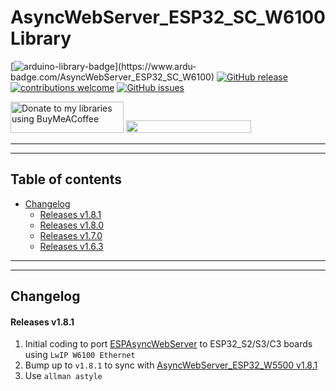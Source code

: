 # AsyncWebServer_ESP32_SC_W6100 Library

[![arduino-library-badge](https://www.ardu-badge.com/badge/AsyncWebServer_ESP32_SC_W6100.svg?)](https://www.ardu-badge.com/AsyncWebServer_ESP32_SC_W6100)
[![GitHub release](https://img.shields.io/github/release/khoih-prog/AsyncWebServer_ESP32_SC_W6100.svg)](https://github.com/khoih-prog/AsyncWebServer_ESP32_SC_W6100/releases)
[![contributions welcome](https://img.shields.io/badge/contributions-welcome-brightgreen.svg?style=flat)](#Contributing)
[![GitHub issues](https://img.shields.io/github/issues/khoih-prog/AsyncWebServer_ESP32_SC_W6100.svg)](http://github.com/khoih-prog/AsyncWebServer_ESP32_SC_W6100/issues)

<a href="https://www.buymeacoffee.com/khoihprog6" title="Donate to my libraries using BuyMeACoffee"><img src="https://cdn.buymeacoffee.com/buttons/v2/default-yellow.png" alt="Donate to my libraries using BuyMeACoffee" style="height: 50px !important;width: 181px !important;" ></a>
<a href="https://www.buymeacoffee.com/khoihprog6" title="Donate to my libraries using BuyMeACoffee"><img src="https://img.shields.io/badge/buy%20me%20a%20coffee-donate-orange.svg?logo=buy-me-a-coffee&logoColor=FFDD00" style="height: 20px !important;width: 200px !important;" ></a>


---
---

## Table of contents

* [Changelog](#changelog)
  * [Releases v1.8.1](#releases-v181)
  * [Releases v1.8.0](#releases-v180)
  * [Releases v1.7.0](#releases-v170)
  * [Releases v1.6.3](#releases-v163)


---
---

## Changelog

#### Releases v1.8.1

1. Initial coding to port [ESPAsyncWebServer](https://github.com/me-no-dev/ESPAsyncWebServer) to ESP32_S2/S3/C3 boards using `LwIP W6100 Ethernet`
2. Bump up to `v1.8.1` to sync with [AsyncWebServer_ESP32_W5500 v1.8.1](https://github.com/khoih-prog/AsyncWebServer_ESP32_W5500)
3. Use `allman astyle`


